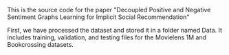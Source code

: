 This is the source code for the paper "Decoupled Positive and Negative Sentiment Graphs Learning for Implicit Social Recommendation"

First, we have processed the dataset and stored it in a folder named Data. It includes training, validation, and testing files for the Movielens 1M and Bookcrossing datasets.
